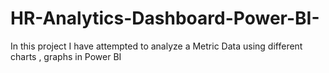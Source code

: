 # HR-Analytics-Dashboard-Power-BI-
In this project I have attempted to analyze a Metric Data using different charts , graphs in Power BI
